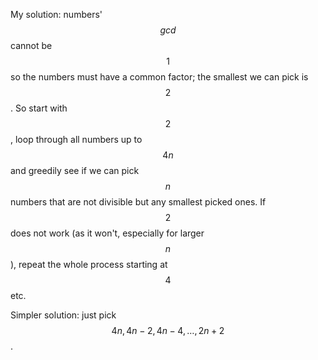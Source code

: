 My solution: numbers' $$gcd$$ cannot be $$1$$ so the numbers must have a common factor; the smallest we can pick is $$2$$.  So start with $$2$$, loop through all numbers up to $$4n$$ and greedily see if we can pick $$n$$ numbers that are not divisible but any smallest picked ones.  If $$2$$ does not work (as it won't, especially for larger $$n$$), repeat the whole process starting at $$4$$ etc.

Simpler solution: just pick $$4n, 4n-2, 4n-4, \ldots, 2n+2$$.
